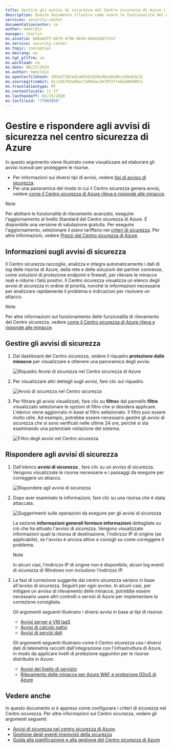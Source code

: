 ```yaml
---
title: Gestire gli avvisi di sicurezza nel Centro sicurezza di Azure | Documentazione Microsoft
description: Questo documento illustra come usare le funzionalità del Centro sicurezza di Azure per gestire e rispondere agli avvisi di sicurezza.
services: security-center
documentationcenter: na
author: memildin
manager: rkarlin
ms.assetid: b88a8df7-6979-479b-8039-04da1b8737a7
ms.service: security-center
ms.topic: conceptual
ms.devlang: na
ms.tgt_pltfrm: na
ms.workload: na
ms.date: 08/27/2019
ms.author: memildin
ms.openlocfilehash: 203e3718cedca693dc029a4ba20a86ca50ab3e32
ms.sourcegitcommit: 0cc25b792ad6ec7a056ac3470f377edad804997a
ms.translationtype: MT
ms.contentlocale: it-IT
ms.lasthandoff: 02/25/2020
ms.locfileid: "77603850"
---
```

# <a name="manage-and-respond-to-security-alerts-in-azure-security-center"></a>Gestire e rispondere agli avvisi di sicurezza nel centro sicurezza di Azure

In questo argomento viene illustrato come visualizzare ed elaborare gli avvisi ricevuti per proteggere le risorse. 

* Per informazioni sui diversi tipi di avvisi, vedere [tipi di avviso di sicurezza](security-center-alerts-overview.md#security-alert-types).
* Per una panoramica del modo in cui il Centro sicurezza genera avvisi, vedere [come il Centro sicurezza di Azure rileva e risponde alle minacce](security-center-alerts-overview.md#detect-threats).

> [!NOTE]
> Per abilitare le funzionalità di rilevamento avanzato, eseguire l'aggiornamento al livello Standard del Centro sicurezza di Azure. È disponibile una versione di valutazione gratuita. Per eseguire l'aggiornamento, selezionare il piano tariffario nei [criteri di sicurezza](tutorial-security-policy.md). Per altre informazioni, vedere [Prezzi del Centro sicurezza di Azure](security-center-pricing.md).

## <a name="what-are-security-alerts"></a>Informazioni sugli avvisi di sicurezza
Il Centro sicurezza raccoglie, analizza e integra automaticamente i dati di log delle risorse di Azure, della rete e delle soluzioni dei partner connesse, come soluzioni di protezione endpoint e firewall, per rilevare le minacce reali e ridurre i falsi positivi. Il Centro sicurezza visualizza un elenco degli avvisi di sicurezza in ordine di priorità, nonché le informazioni necessarie per analizzare rapidamente il problema e indicazioni per risolvere un attacco.

> [!NOTE]
> Per altre informazioni sul funzionamento delle funzionalità di rilevamento del Centro sicurezza, vedere [come il Centro sicurezza di Azure rileva e risponde alle minacce](security-center-alerts-overview.md#detect-threats).

## <a name="manage-your-security-alerts"></a>Gestire gli avvisi di sicurezza

1. Dal dashboard del Centro sicurezza, vedere il riquadro **protezione dalle minacce** per visualizzare e ottenere una panoramica degli avvisi.

    ![Riquadro Avvisi di sicurezza nel Centro sicurezza di Azure](./media/security-center-managing-and-responding-alerts/security-center-dashboard-alert.png)

1. Per visualizzare altri dettagli sugli avvisi, fare clic sul riquadro.

   ![Avvisi di sicurezza nel Centro sicurezza](./media/security-center-managing-and-responding-alerts/security-center-manage-alerts.png)

1. Per filtrare gli avvisi visualizzati, fare clic su **filtro**e dal pannello **filtro** visualizzato selezionare le opzioni di filtro che si desidera applicare. L'elenco viene aggiornato in base al filtro selezionato. Il filtro può essere molto utile. Ad esempio, potrebbe essere necessario gestire gli avvisi di sicurezza che si sono verificati nelle ultime 24 ore, perché si sta esaminando una potenziale violazione del sistema.

    ![Filtro degli avvisi nel Centro sicurezza](./media/security-center-managing-and-responding-alerts/security-center-filter-alerts.png)

## <a name="respond-to-security-alerts"></a>Rispondere agli avvisi di sicurezza

1. Dall'elenco **avvisi di sicurezza** , fare clic su un avviso di sicurezza. Vengono visualizzate le risorse necessarie e i passaggi da eseguire per correggere un attacco.

    ![Rispondere agli avvisi di sicurezza](./media/security-center-managing-and-responding-alerts/security-center-alert.png)

1. Dopo aver esaminato le informazioni, fare clic su una risorsa che è stata attaccata.

    ![Suggerimenti sulle operazioni da eseguire per gli avvisi di sicurezza](./media/security-center-managing-and-responding-alerts/security-center-alert-remediate.png)

    La sezione **informazioni generali fornisce informazioni** dettagliate su ciò che ha attivato l'avviso di sicurezza. Vengono visualizzate informazioni quali la risorsa di destinazione, l'indirizzo IP di origine (se applicabile), se l'avviso è ancora attivo e consigli su come correggere il problema.  

    > [!NOTE]
    >In alcuni casi, l'indirizzo IP di origine non è disponibile, alcuni log eventi di sicurezza di Windows non includono l'indirizzo IP.

1. Le fasi di correzione suggerite dal centro sicurezza variano in base all'avviso di sicurezza. Seguirli per ogni avviso. In alcuni casi, per mitigare un avviso di rilevamento delle minacce, potrebbe essere necessario usare altri controlli o servizi di Azure per implementare la correzione consigliata. 

    Gli argomenti seguenti illustrano i diversi avvisi in base ai tipi di risorse:
    
    * [Avvisi server e VM IaaS](security-center-alerts-iaas.md)
    * [Avvisi di calcolo nativi](security-center-alerts-compute.md)
    * [Avvisi di servizi dati](security-center-alerts-data-services.md)
    
    Gli argomenti seguenti illustrano come il Centro sicurezza usa i diversi dati di telemetria raccolti dall'integrazione con l'infrastruttura di Azure, in modo da applicare livelli di protezione aggiuntivi per le risorse distribuite in Azure:
    
    * [Avvisi del livello di servizio](security-center-alerts-service-layer.md)
    * [Rilevamento delle minacce per Azure WAF e protezione DDoS di Azure](security-center-alerts-integration.md)
    
## <a name="see-also"></a>Vedere anche

In questo documento si è appreso come configurare i criteri di sicurezza nel Centro sicurezza. Per altre informazioni sul Centro sicurezza, vedere gli argomenti seguenti:

* [Avvisi di sicurezza nel centro sicurezza di Azure](security-center-alerts-overview.md).
* [Gestione degli eventi imprevisti della sicurezza](security-center-incident.md)
* [Guida alla pianificazione e alla gestione del Centro sicurezza di Azure](security-center-planning-and-operations-guide.md)